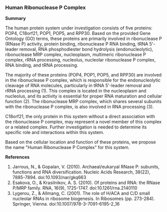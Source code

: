 ### Human Ribonuclease P Complex

**Summary**

The human protein system under investigation consists of five proteins: POP4, C18orf21, POP1, POP5, and RPP30. Based on the provided Gene Ontology (GO) terms, these proteins are primarily involved in ribonuclease P (RNase P) activity, protein binding, ribonuclease P RNA binding, tRNA 5'-leader removal, RNA phosphodiester bond hydrolysis (endonucleolytic), ribonuclease MRP complex, nucleoplasm, multimeric ribonuclease P complex, rRNA processing, nucleolus, nucleolar ribonuclease P complex, RNA binding, and tRNA processing.

The majority of these proteins (POP4, POP1, POP5, and RPP30) are involved in the ribonuclease P complex, which is responsible for the endonucleolytic cleavage of RNA molecules, particularly in tRNA 5'-leader removal and rRNA processing (1). This complex is located in the nucleoplasm and nucleolus, and its activity is essential for proper RNA maturation and cellular function (2). The ribonuclease MRP complex, which shares several subunits with the ribonuclease P complex, is also involved in RNA processing (3).

C18orf21, the only protein in this system without a direct association with the ribonuclease P complex, may represent a novel member of this complex or a related complex. Further investigation is needed to determine its specific role and interactions within this system.

Based on the cellular location and function of these proteins, we propose the name "Human Ribonuclease P Complex" for this system.

**References**

1. Jarrous, N., & Gopalan, V. (2010). Archaeal/eukaryal RNase P: subunits, functions and RNA diversification. Nucleic Acids Research, 38(22), 7885-7894. doi:10.1093/nar/gkq663
2. Esakova, O., & Krasilnikov, A. S. (2010). Of proteins and RNA: the RNase P/MRP family. RNA, 16(9), 1725-1747. doi:10.1261/rna.2140110
3. Lygerou, Z., & Allmang, C. (2001). The role of H/ACA and C/D small nucleolar RNAs in ribosome biogenesis. In Ribosomes (pp. 273-284). Springer, Vienna. doi:10.1007/978-3-7091-6195-2_16